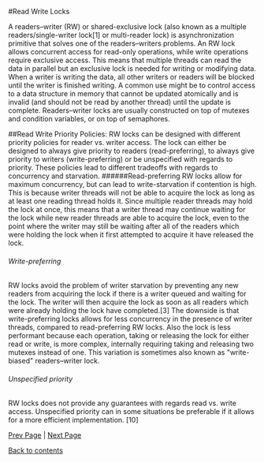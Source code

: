 #Read Write Locks

A readers–writer (RW) or shared-exclusive lock (also known as a multiple readers/single-writer lock[1] or multi-reader lock) is asynchronization primitive that solves one of the readers–writers problems. An RW lock allows concurrent access for read-only operations, while write operations require exclusive access. This means that multiple threads can read the data in parallel but an exclusive lock is needed for writing or modifying data. When a writer is writing the data, all other writers or readers will be blocked until the writer is finished writing. A common use might be to control access to a data structure in memory that cannot be updated atomically and is invalid (and should not be read by another thread) until the update is complete.
Readers–writer locks are usually constructed on top of mutexes and condition variables, or on top of semaphores.


##Read Write Priority Policies:
RW locks can be designed with different priority policies for reader vs. writer access. The lock can either be designed to always give priority to readers (read-preferring), to always give priority to writers (write-preferring) or be unspecified with regards to priority. These policies lead to different tradeoffs with regards to concurrency and starvation.
######Read-preferring
RW locks allow for maximum concurrency, but can lead to write-starvation if contention is high. This is because writer threads will not be able to acquire the lock as long as at least one reading thread holds it. Since multiple reader threads may hold the lock at once, this means that a writer thread may continue waiting for the lock while new reader threads are able to acquire the lock, even to the point where the writer may still be waiting after all of the readers which were holding the lock when it first attempted to acquire it have released the lock.
######	Write-preferring 
RW locks avoid the problem of writer starvation by preventing any new readers from acquiring the lock if there is a writer queued and waiting for the lock. The writer will then acquire the lock as soon as all readers which were already holding the lock have completed.[3] The downside is that write-preferring locks allows for less concurrency in the presence of writer threads, compared to read-preferring RW locks. Also the lock is less performant because each operation, taking or releasing the lock for either read or write, is more complex, internally requiring taking and releasing two mutexes instead of one. This variation is sometimes also known as "write-biased" readers–writer lock. 
######	Unspecified priority 
RW locks does not provide any guarantees with regards read vs. write access. Unspecified priority can in some situations be preferable if it allows for a more efficient implementation. [10]



<Text Here>

[Prev Page](https://github.com/Krithika-Balan2290/Concurrency-Design-Patterns/blob/master/Docs/reactor.md) | [Next Page](https://github.com/Krithika-Balan2290/Concurrency-Design-Patterns/blob/master/Docs/thread_pools.md)
 
 [Back to contents](https://github.com/Krithika-Balan2290/Concurrency-Design-Patterns/blob/master/Index.md)
